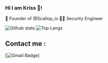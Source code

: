 ### Hi I am Kriss 👋!

🦪 Founder of @Scallop_io
👨‍💻 Security Engineer

![Github stats](https://github-readme-stats.vercel.app/api?username=djchrisssssss&show_icons=true&theme=tokyonight)
![Top Langs](https://github-readme-stats.vercel.app/api/top-langs/?username=djchrisssssss&theme=tokyonight&layout=compact)

## Contact me : 
[![Gmail Badge](https://img.shields.io/badge/-kriss@scallop.io-blue?style=flat-roundedrectangle&logo=Gmail&logoColor=white&link=mailto:kriss@scallop.io)]</center>
<!--
**djchrisssssss/djchrisssssss** is a ✨ _special_ ✨ repository because its `README.md` (this file) appears on your GitHub profile.

Here are some ideas to get you started:

- 🔭 I’m currently working on ...
- 🌱 I’m currently learning ...
- 👯 I’m looking to collaborate on ...
- 🤔 I’m looking for help with ...
- 💬 Ask me about ...
- 📫 How to reach me: ...
- 😄 Pronouns: ...
- ⚡ Fun fact: ...
-->
